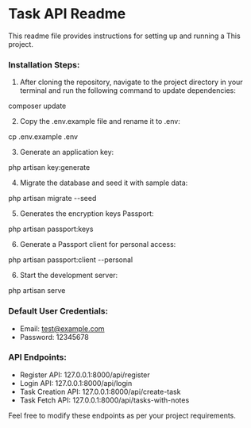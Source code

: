 # Task API Readme

This readme file provides instructions for setting up and running a This project.

### Installation Steps:

1. After cloning the repository, navigate to the project directory in your terminal and run the following command to update dependencies:

composer update

2. Copy the .env.example file and rename it to .env:

cp .env.example .env

3. Generate an application key:

php artisan key:generate

4. Migrate the database and seed it with sample data:

php artisan migrate --seed

5. Generates the encryption keys Passport:

php artisan passport:keys

6. Generate a Passport client for personal access:

php artisan passport:client --personal

6. Start the development server:

php artisan serve

### Default User Credentials:

- Email: test@example.com
- Password: 12345678

### API Endpoints:

- Register API: 127.0.0.1:8000/api/register
- Login API: 127.0.0.1:8000/api/login
- Task Creation API: 127.0.0.1:8000/api/create-task
- Task Fetch API: 127.0.0.1:8000/api/tasks-with-notes

Feel free to modify these endpoints as per your project requirements.